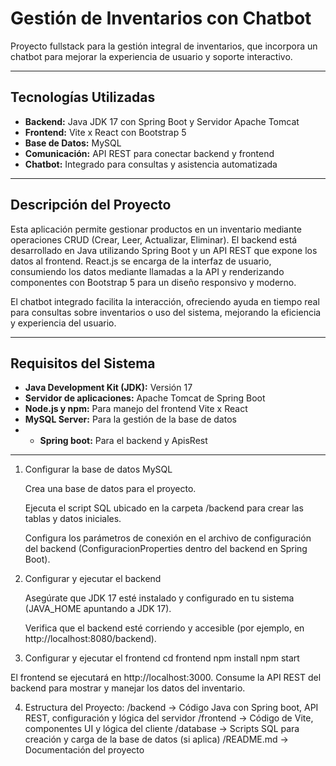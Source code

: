 # Gestión de Inventarios con Chatbot

Proyecto fullstack para la gestión integral de inventarios, que incorpora un chatbot para mejorar la experiencia de usuario y soporte interactivo.

---

## Tecnologías Utilizadas

- **Backend:** Java JDK 17 con Spring Boot y Servidor Apache Tomcat  
- **Frontend:** Vite x React con Bootstrap 5  
- **Base de Datos:** MySQL  
- **Comunicación:** API REST para conectar backend y frontend  
- **Chatbot:** Integrado para consultas y asistencia automatizada  

---

## Descripción del Proyecto

Esta aplicación permite gestionar productos en un inventario mediante operaciones CRUD (Crear, Leer, Actualizar, Eliminar). El backend está desarrollado en Java utilizando Spring Boot y un API REST que expone los datos al frontend. React.js se encarga de la interfaz de usuario, consumiendo los datos mediante llamadas a la API y renderizando componentes con Bootstrap 5 para un diseño responsivo y moderno.

El chatbot integrado facilita la interacción, ofreciendo ayuda en tiempo real para consultas sobre inventarios o uso del sistema, mejorando la eficiencia y experiencia del usuario.

---

## Requisitos del Sistema

- **Java Development Kit (JDK):** Versión 17
- **Servidor de aplicaciones:** Apache Tomcat de Spring Boot
- **Node.js y npm:** Para manejo del frontend Vite x React
- **MySQL Server:** Para la gestión de la base de datos
- - **Spring boot:** Para el backend y ApisRest

---

1. Configurar la base de datos MySQL

    Crea una base de datos para el proyecto.

    Ejecuta el script SQL ubicado en la carpeta /backend para crear las tablas y datos iniciales.

    Configura los parámetros de conexión en el archivo de configuración del backend (ConfiguracionProperties dentro del backend en Spring Boot).

2. Configurar y ejecutar el backend

    Asegúrate que JDK 17 esté instalado y configurado en tu sistema (JAVA_HOME apuntando a JDK 17).


    Verifica que el backend esté corriendo y accesible (por ejemplo, en http://localhost:8080/backend).

3. Configurar y ejecutar el frontend
cd frontend
npm install
npm start

El frontend se ejecutará en http://localhost:3000.
Consume la API REST del backend para mostrar y manejar los datos del inventario.

4. Estructura del Proyecto:
/backend       -> Código Java con Spring boot, API REST, configuración y lógica del servidor
/frontend      -> Código de Vite, componentes UI y lógica del cliente
/database     -> Scripts SQL para creación y carga de la base de datos (si aplica)
/README.md     -> Documentación del proyecto
